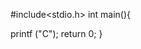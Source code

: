 

  
#include<stdio.h>
int main(){



   
 
       




































































   printf ("C");
   return 0;
}
